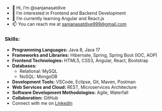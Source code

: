 - 👋 Hi, I’m @sanjanasatdive
- 👀 I’m interested in Frontend and Backend Development 
- 🌱 I’m currently learning Angular and React.js
- 📫 You can reach me at sanjanasatdive999@gmail.com

### Skills:
- **Programming Languages:** Java 8, Java 17
- **Frameworks and Libraries:** Hibernate, Spring, Spring Boot (IOC, AOP)
- **Frontend Technologies:** HTML5, CSS3, Angular, React, Bootstrap
- **Databases:** 
  - Relational: MySQL
  - NoSQL: MongoDB
- **Development Tools:** VSCode, Eclipse, Git, Maven, Postman
- **Web Services and Cloud:** REST, Microservices Architecture
- **Software Development Methodologies:** Agile, Waterfall
- **Collaboration:** GitHub
- Connect with me on [LinkedIn](https://www.linkedin.com/in/sanjana-satdive-625378212)

